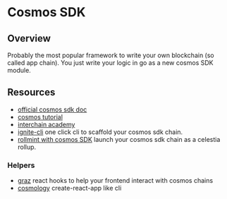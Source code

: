 # Cosmos SDK
## Overview
Probably the most popular framework to write your own blockchain (so called app chain). You just write your logic in go as a new cosmos SDK module.

## Resources
- [official cosmos sdk doc](https://docs.cosmos.network/main)
- [cosmos tutorial](https://tutorials.cosmos.network/)
- [interchain academy](https://interchainacademy.cosmos.network/)
- [ignite-cli](https://docs.ignite.com/guide/) one click cli to scaffold your cosmos sdk chain.
- [rollmint with cosmos SDK](https://docs.celestia.org/developers/wordle/) launch your cosmos sdk chain as a celestia rollup.

### Helpers
- [graz](https://graz.strange.love/) react hooks to help your frontend interact with cosmos chains
- [cosmology](https://cosmology.tech/) create-react-app like cli
